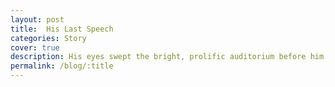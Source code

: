 ```yaml
---
layout: post
title:  His Last Speech
categories: Story
cover: true
description: His eyes swept the bright, prolific auditorium before him, taking in the young, eager faces, all with their eyes set on him.
permalink: /blog/:title
---
```

